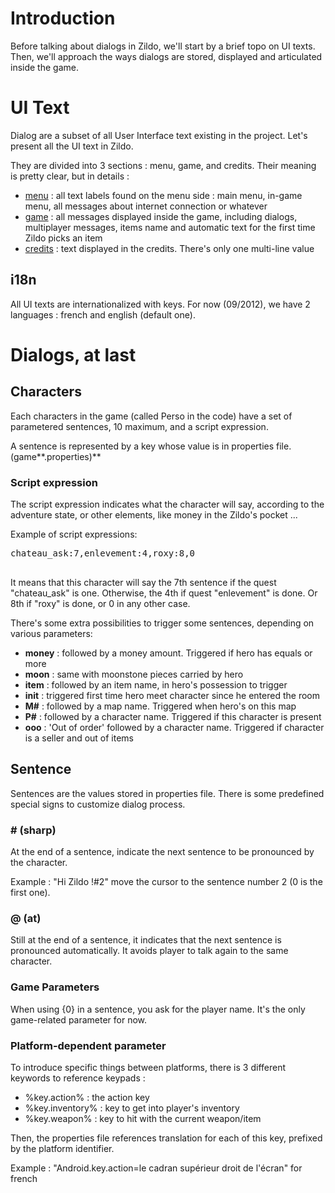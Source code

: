 

# Introduction #

Before talking about dialogs in Zildo, we'll start by a brief topo on UI texts. Then, we'll approach the ways dialogs are stored, displayed and articulated inside the game.

# UI Text #

Dialog are a subset of all User Interface text existing in the project. Let's present all the UI text in Zildo.

They are divided into 3 sections : menu, game, and credits. Their meaning is pretty clear, but in details :
  * [menu](http://code.google.com/p/zildo/source/browse/trunk/zildo/src/zildo/resource/bundle/menu.properties) : all text labels found on the menu side : main menu, in-game menu, all messages about internet connection or whatever
  * [game](http://code.google.com/p/zildo/source/browse/trunk/zildo/src/zildo/resource/bundle/game.properties) : all messages displayed inside the game, including dialogs, multiplayer messages, items name and automatic text for the first time Zildo picks an item
  * [credits](http://code.google.com/p/zildo/source/browse/trunk/zildo/src/zildo/resource/bundle/credits.properties) : text displayed in the credits. There's only one multi-line value

## i18n ##

All UI texts are internationalized with keys. For now (09/2012), we have 2 languages : french and english (default one).

# Dialogs, at last #

## Characters ##

Each characters in the game (called Perso in the code) have a set of parametered sentences, 10 maximum, and a script expression.

A sentence is represented by a key whose value is in properties file. (game**.properties)**

### Script expression ###
The script expression indicates what the character will say, according to the adventure state, or other elements, like money in the Zildo's pocket ...

Example of script expressions:
<pre>
chateau_ask:7,enlevement:4,roxy:8,0<br>
</pre>

It means that this character will say the 7th sentence if the quest "chateau\_ask" is one. Otherwise, the 4th if quest "enlevement" is done. Or 8th if "roxy" is done, or 0 in any other case.

There's some extra possibilities to trigger some sentences, depending on various parameters:
  * **money** : followed by a money amount. Triggered if hero has equals or more
  * **moon** : same with moonstone pieces carried by hero
  * **item** : followed by an item name, in hero's possession to trigger
  * **init** : triggered first time hero meet character since he entered the room
  * **M#** : followed by a map name. Triggered when hero's on this map
  * **P#** : followed by a character name. Triggered if this character is present
  * **ooo** : 'Out of order' followed by a character name. Triggered if character is a seller and out of items
  
## Sentence ##

Sentences are the values stored in properties file. There is some predefined special signs to customize dialog process.

### # (sharp) ###

At the end of a sentence, indicate the next sentence to be pronounced by the character.

Example : "Hi Zildo !#2" move the cursor to the sentence number 2 (0 is the first one).

### @ (at) ###

Still at the end of a sentence, it indicates that the next sentence is pronounced automatically. It avoids player to talk again to the same character.

### Game Parameters ###

When using {0} in a sentence, you ask for the player name. It's the only game-related parameter for now.

### Platform-dependent parameter ###

To introduce specific things between platforms, there is 3 different keywords to reference keypads :
  * %key.action% : the action key
  * %key.inventory% : key to get into player's inventory
  * %key.weapon% : key to hit with the current weapon/item

Then, the properties file references translation for each of this key, prefixed by the platform identifier.

Example : "Android.key.action=le cadran supérieur droit de l'écran" for french
